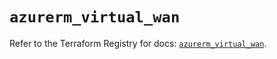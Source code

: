 # `azurerm_virtual_wan`

Refer to the Terraform Registry for docs: [`azurerm_virtual_wan`](https://registry.terraform.io/providers/hashicorp/azurerm/3.101.0/docs/resources/virtual_wan).
